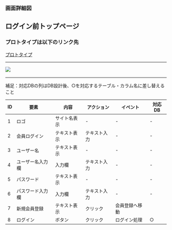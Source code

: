 ### 画面詳細図
## ログイン前トップページ
### プロトタイプは以下のリンク先
[プロトタイプ](https://www.figma.com/file/YYWh5kbu1skb3vIKigipCm/Untitled?node-id=5%3A96)
******

<img src="../img/ログイン.png" width="500">

*****
補足：対応DBの列はDB設計後、○を対応するテーブル・カラム名に差し替えること

| ID | 要素 | 内容 | アクション | イベント | 対応DB |
|----|-----|-----|---------|--------|-------|
|1|ロゴ|サイト名表示|-|-|-|
|2|会員ログイン|テキスト表示|テキスト入力|-|-|
|3|ユーザー名|テキスト表示|-|-|-|
|4|ユーザー名入力欄|入力欄|テキスト入力|-|-|
|5|パスワード|テキスト表示|-|-|-|
|6|パスワード入力欄|入力欄|テキスト入力|-|-|
|7|新規会員登録|テキスト表示|クリック|会員登録へ移動||
|8|ログイン|ボタン|クリック|ログイン処理|○|



